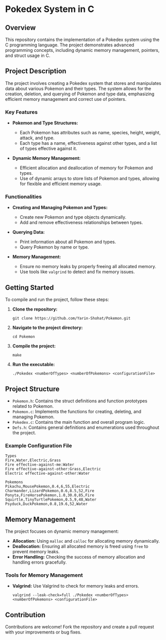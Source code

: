 # Pokedex System in C

## Overview

This repository contains the implementation of a Pokedex system using the C programming language. The project demonstrates advanced programming concepts, including dynamic memory management, pointers, and struct usage in C.

## Project Description

The project involves creating a Pokedex system that stores and manipulates data about various Pokemon and their types. The system allows for the creation, deletion, and querying of Pokemon and type data, emphasizing efficient memory management and correct use of pointers.

### Key Features

- **Pokemon and Type Structures:**
  - Each Pokemon has attributes such as name, species, height, weight, attack, and type.
  - Each type has a name, effectiveness against other types, and a list of types effective against it.
  
- **Dynamic Memory Management:**
  - Efficient allocation and deallocation of memory for Pokemon and types.
  - Use of dynamic arrays to store lists of Pokemon and types, allowing for flexible and efficient memory usage.

### Functionalities

- **Creating and Managing Pokemon and Types:**
  - Create new Pokemon and type objects dynamically.
  - Add and remove effectiveness relationships between types.
  
- **Querying Data:**
  - Print information about all Pokemon and types.
  - Query Pokemon by name or type.
  
- **Memory Management:**
  - Ensure no memory leaks by properly freeing all allocated memory.
  - Use tools like `valgrind` to detect and fix memory issues.

## Getting Started

To compile and run the project, follow these steps:

1. **Clone the repository:**
    ```
    git clone https://github.com/Yarin-Shohat/Pokemon.git
    ```
2. **Navigate to the project directory:**
    ```
    cd Pokemon
    ```
3. **Compile the project:**
    ```
    make
    ```
4. **Run the executable:**
    ```
    ./Pokedex <numberOfTypes> <numberOfPokemons> <configurationFile>
    ```

## Project Structure

- `Pokemon.h`: Contains the struct definitions and function prototypes related to Pokemon.
- `Pokemon.c`: Implements the functions for creating, deleting, and managing Pokemon.
- `Pokedex.c`: Contains the main function and overall program logic.
- `Defs.h`: Contains general definitions and enumerations used throughout the project.

### Example Configuration File

```
Types
Fire,Water,Electric,Grass
Fire effective-against-me:Water
Fire effective-against-other:Grass,Electric
Electric effective-against-other:Water

Pokemons
Pikachu,MousePokemon,0.4,6,55,Electric
Charmander,LizardPokemon,0.6,8.5,52,Fire
Ponyta,FireHorsePokemon,1.0,30.0,85,Fire
Squirtle,TinyTurtlePokemon,0.5,9,48,Water
Psyduck,DuckPokemon,0.8,19.6,52,Water
```

## Memory Management

The project focuses on dynamic memory management:
- **Allocation:** Using `malloc` and `calloc` for allocating memory dynamically.
- **Deallocation:** Ensuring all allocated memory is freed using `free` to prevent memory leaks.
- **Error Handling:** Checking the success of memory allocation and handling errors gracefully.

### Tools for Memory Management

- **Valgrind:** Use Valgrind to check for memory leaks and errors.
    ```
    valgrind --leak-check=full ./Pokedex <numberOfTypes> <numberOfPokemons> <configurationFile>
    ```

## Contribution

Contributions are welcome! Fork the repository and create a pull request with your improvements or bug fixes.
